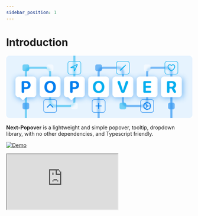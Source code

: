 ```yaml
---
sidebar_position: 1
---
```


# Introduction

![Header Image](https://raw.githubusercontent.com/lyove/next-popover/master/public/Popover.png)

**Next-Popover** is a lightweight and simple popover, tooltip, dropdown library, with no other dependencies, and Typescript friendly.

[![Demo](https://codesandbox.io/static/img/play-codesandbox.svg)](https://codesandbox.io/s/next-popover-document-fwsvkh)

<iframe 
  src="https://fwsvkh.sse.codesandbox.io/"
  style={{
    width: "100%",
    height: "820px",
    border: 0,
    overflow: "hidden"
  }}
  title="next-popover"
  allow="accelerometer; ambient-light-sensor; camera; encrypted-media; geolocation; gyroscope; hid; microphone; midi; payment; usb; vr; xr-spatial-tracking"
  sandbox="allow-forms allow-modals allow-popups allow-presentation allow-same-origin allow-scripts"
></iframe>